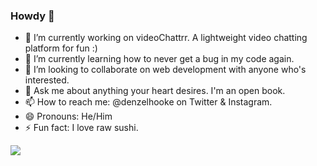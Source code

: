 ### Howdy 👋



- 🔭 I’m currently working on videoChattrr. A lightweight video chatting platform for fun :)
- 🌱 I’m currently learning how to never get a bug in my code again.
- 👯 I’m looking to collaborate on web development with anyone who's interested.
- 💬 Ask me about anything your heart desires. I'm an open book.
- 📫 How to reach me: @denzelhooke on Twitter & Instagram.
- 😄 Pronouns: He/Him
- ⚡ Fun fact: I love raw sushi. 

<img src="https://github-readme-stats.vercel.app/api?username=denzelhooke&&show_icons=true&title_color=ffffff&icon_color=ea422f&text_color=ffffff&bg_color=323232" />
